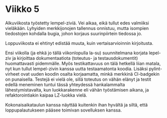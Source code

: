 # Viikko 5

Alkuviikosta työstetty lempel-ziviä. Vei aikaa, eikä tullut edes valmiiksi vieläkään.
Lyhyiden merkkijonojen tallennus onnistuu, mutta isompien tiedostojen kohdalla bugia,
johon korjaus suurinpiirtein tiedossa jo. 

Loppuviikosta ei ehtinyt edistää muuta, kuin vertaisarvioinnin kirjoitusta. 

Ensi viikolla (ja ehkä jo tällä viikonlopulla la-su) suunnitelmana korjata lepel-ziv ja kirjoittaa dokumentaatiota (toteutus- ja testausdokumentit)
huomattavasti pidemmälle. Myös testikattavuus on tälä hetkellä liian matala, nyt kun tullut lempel-zivin 
kanssa uutta testaamatonta koodia. Lisäksi pylint-virheet ovat uuden koodin osalta korjaamatta, minkä merkkinä CI-badgekin on punaisella. Testejä ei vielä ole, sillä toteutus on vähän elänyt ja
testit edellä meneminen tuntui tässä yhteydessä hankalammalta lähestymistavalta, kun luokkarakenne eli vähän työstämisen aikana,
ja refaktorointiakin kaipaa LZ-luokka vielä.

Kokonaisaikataulun kanssa näyttää kuitenkin ihan hyvältä ja siltä, että loppupalautukseen pääsee
toimivan sovelluksen kanssa.
